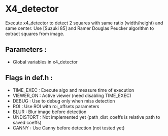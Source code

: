 # X4_detector

Execute x4_detector to detect 2 squares with same ratio (width/height) and same center.
Use [Suzuki 85] and Ramer Douglas Peucker algorithm to extract squares from image.

## Parameters :
- Global variables in x4_detector

## Flags in def.h :
- TIME_EXEC : Execute algo and measure time of execution
- VIEWER_ON : Active viewer (need disabling TIME_EXEC)
- DEBUG : Use to debug only when miss detection
- ROI : Use ROI with roi_offsets parameters
- BLUR : Blur image before detection
- UNDISTORT : Not implemented yet (path_dist_coeffs is relative path to saved coeffs)
- CANNY : Use Canny before detection (not tested yet)
